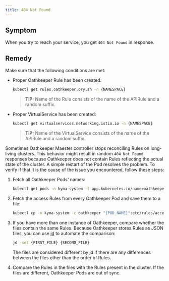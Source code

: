 ```yaml
---
title: 404 Not Found
---
```


## Symptom

When you try to reach your service, you get `404 Not Found` in response.

## Remedy

Make sure that the following conditions are met:

- Proper Oathkeeper Rule has been created:

  ```bash
  kubectl get rules.oathkeeper.ory.sh -n {NAMESPACE}
  ```

  >**TIP:** Name of the Rule consists of the name of the APIRule and a random suffix.

- Proper VirtualService has been created:

  ```bash
  kubectl get virtualservices.networking.istio.io -n {NAMESPACE}
  ```

  >**TIP:** Name of the VirtualService consists of the name of the APIRule and a random suffix.

Sometimes Oathkeeper Maester controller stops reconciling Rules on long-living clusters. This behavior might result in random `404 Not Found` responses because Oathkeeper does not contain Rules reflecting the actual state of the cluster. A simple restart of the Pod resolves the problem. To verify if that it is the cause of the issue you encountered, follow these steps:

1. Fetch all Oathkeeper Pods' names:

    ```bash
    kubectl get pods -n kyma-system -l app.kubernetes.io/name=oathkeeper -o jsonpath='{.items[*].metadata.name}'
    ```

2. Fetch the access Rules from every Oathkeeper Pod and save them to a file:

    ```bash
   kubectl cp -n kyma-system -c oathkeeper "{POD_NAME}":etc/rules/access-rules.json "access-rules.{POD_NAME}.json" 
   ```

3. If you have more than one instance of Oathkeeper, compare whether the files contain the same Rules. Because Oathkeeper stores Rules as JSON files, you can use [jd](https://github.com/josephburnett/jd) to automate the comparison:

    ```bash
   jd -set {FIRST_FILE} {SECOND_FILE} 
   ```

    The files are considered different by jd if there are any differences between the files other than the order of Rules.
   
4. Compare the Rules in the files with the Rules present in the cluster. If the files are different, Oathkeeper Pods are out of sync.
